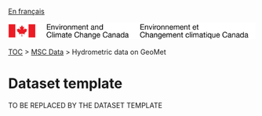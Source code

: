 [En français](readme_fr.md)

![ECCC logo](../../img_eccc-logo.png)

[TOC](../../readme_en.md) > [MSC Data](../readme_en.md) > Hydrometric data on GeoMet


Dataset template
===============

TO BE REPLACED BY THE DATASET TEMPLATE
